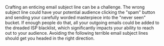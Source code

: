 
Crafting an enticing email subject line can be a challenge. The wrong subject line could have your potential audience
clicking the "spam" button and sending your carefully worded masterpiece into the "never seen" bucket.
If enough people do that, all your outgoing emails could be added to the dreaded ISP blacklist, which significantly
impacts your ability to reach out to your audience. Avoiding the following terrible email subject lines should get
you headed in the right direction. 